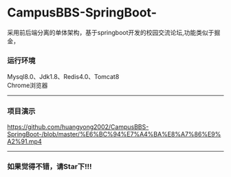 # CampusBBS-SpringBoot-
采用前后端分离的单体架构，基于springboot开发的校园交流论坛,功能类似于掘金，
### 运行环境
Mysql8.0、Jdk1.8、Redis4.0、Tomcat8  
Chrome浏览器
*****
### 项目演示
https://github.com/huangyong2002/CampusBBS-SpringBoot-/blob/master/%E6%BC%94%E7%A4%BA%E8%A7%86%E9%A2%91.mp4
*****
### 如果觉得不错，请Star下!!!
